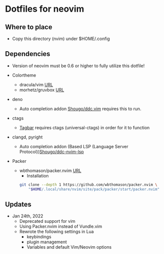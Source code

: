 # Dotfiles for neovim

## Where to place
- Copy this directory (nvim) under $HOME/.config

## Dependencies
- Version of neovim must be 0.6 or higher to fully utilize this dotfile!
- Colortheme
    - dracula/vim
        [URL](https://github.com/dracula/vim)
    - morhetz/gruvbox
        [URL](https://github.com/morhetz/gruvbox.git)
- deno
    - Auto completion addon [Shougo/ddc.vim](https://github.com/Shougo/ddc.vim) requires this to run.

- ctags
    - [Tagbar](https://github.com/preservim/tagbar) requires ctags (universal-ctags) in order for it to function

- clangd, pyright
    - Auto completion addon (Based LSP (Language Server Protocol))[Shougo/ddc-nvim-lsp](https://github.com/Shougo/ddc-nvim-lsp)

- Packer
    - wbthomason/packer.nvim
        [URL](https://github.com/wbthomason/packer.nvim)
        - Installation
        ```bash
        git clone --depth 1 https://github.com/wbthomason/packer.nvim \
            "$HOME/.local/share/nvim/site/pack/packer/start/packer.nvim"
        ```

## Updates
- Jan 24th, 2022
    - Deprecated support for vim
    - Using Packer.nvim instead of Vundle.vim
    - Rewrote the following settings in Lua
        - keybindings
        - plugin management
        - Variables and default Vim/Neovim options
